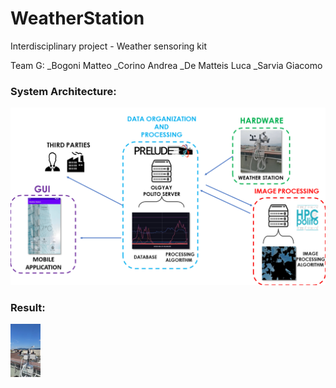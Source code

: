 # WeatherStation
Interdisciplinary project - Weather sensoring kit

Team G:
_Bogoni Matteo
_Corino Andrea
_De Matteis Luca
_Sarvia Giacomo


### System Architecture:
![alt text](Architecture.png "System Architecture")

### Result:
<img src="https://github.com/demalu/WeatherStation/blob/main/station.jpg" width="48">

